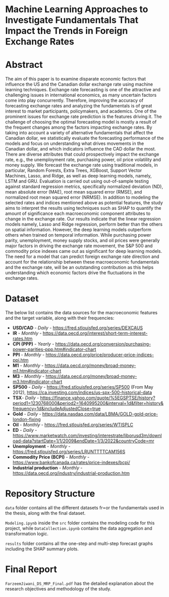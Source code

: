 # Machine Learning Approaches to Investigate Fundamentals That Impact the Trends in Foreign Exchange Rates

# Abstract
The aim of this paper is to examine disparate economic factors that influence the US and the Canadian
dollar exchange rate using machine learning techniques. Exchange rate forecasting is one of the attractive
and challenging issues in international economics, as many uncertain factors come into play concurrently.
Therefore, improving the accuracy of forecasting exchange rates and analyzing the fundamentals is of great
interest to market participants, policymakers, and academics. One of the prominent issues for exchange
rate prediction is the features driving it. The challenge of choosing the optimal forecasting model is mostly
a result of the frequent changes among the factors impacting exchange rates. By taking into account a
variety of alternative fundamentals that affect the Canadian dollar, we statistically evaluate the forecasting
performance of the models and focus on understanding what drives movements in the Canadian dollar, and
which indicators influence the CAD dollar the most. There are diverse attributes that could prospectively
impact the exchange rate, e.g., the unemployment rate, purchasing power, oil price volatility and money
supply. We forecast the exchange rate using traditional models, in particular, Random Forests, Extra Trees,
XGBoost, Support Vector Machines, Lasso, and Ridge, as well as deep learning models, namely, LSTM and
GRU. Evaluation is carried out using out-of-sample testing against standard regression metrics, specifically
normalized deviation (ND), mean absolute error (MAE), root mean squared error (RMSE), and normalized
root mean squared error (NRMSE). In addition to modeling the selected rates and indices mentioned above
as potential features, the study aims to interpret the results using techniques such as SHAP to quantify
the amount of significance each macroeconomic component attributes to change in the exchange rate. Our
results indicate that the linear regression models namely, Lasso and Ridge regression, perform better than
the others on spatial information. However, the deep learning models outperform others when trained on
temporal information. While purchasing power parity, unemployment, money supply stocks, and oil prices
were generally major factors in driving the exchange rate movement, the S&P 500 and commodity price
indexes came out as significant for deep learning models. The need for a model that can predict foreign
exchange rate direction and account for the relationship between these macroeconomic fundamentals and
the exchange rate, will be an outstanding contribution as this helps understanding which economic factors
drive the fluctuations in the exchange rates.

# Dataset
The below list contains the data sources for the macroeconomic features and the target variable, along with their frequencies:

* **USD/CAD** - *Daily* - https://fred.stlouisfed.org/series/DEXCAUS
* **IR** - *Monthly* - https://data.oecd.org/interest/short-term-interest-rates.htm
* **CPI (PPP)** - *Yearly* - https://data.oecd.org/conversion/purchasing-power-parities-ppp.htm#indicator-chart
* **PPI** - *Monthly* - https://data.oecd.org/price/producer-price-indices-ppi.htm
* **M1** - *Monthly* - https://data.oecd.org/money/broad-money-m1.htm#indicator-chart
* **M3** - *Monthly* - https://data.oecd.org/money/broad-money-m3.htm#indicator-chart
* **SP500** - *Daily* - https://fred.stlouisfed.org/series/SP500 (From May 2012), https://ca.investing.com/indices/us-spx-500-historical-data
* **TSX**- *Daily* - https://finance.yahoo.com/quote/%5EGSPTSE/history?period1=1230768000&period2=1640995200&interval=1d&filter=history&frequency=1d&includeAdjustedClose=true
* **Gold** - *Daily* - https://data.nasdaq.com/data/LBMA/GOLD-gold-price-london-fixing 
* **Oil** - *Monthly* - https://fred.stlouisfed.org/series/WTISPLC 
* **ED** - *Daily* -https://www.marketwatch.com/investing/interestrate/liborusd3m/download-data?startDate=1/1/2009&endDate=1/3/2022&countryCode=mr
* **Unemployment** - *Monthly* - https://fred.stlouisfed.org/series/LRUNTTTTCAM156S
* **Commodity Price (BCPI)** - *Monthly* - https://www.bankofcanada.ca/rates/price-indexes/bcpi/
* **Industrial production** - *Monthly* - https://data.oecd.org/industry/industrial-production.htm


# Repository Structure
`data` folder contains all the different datasets fr=or the fundamentals used in the thesis, along with the final dataset. 

`Modeling.ipynb` inside the `src` folder contains the modeling code for this project, while `DataCollection.ipynb` contains the data aggregation and transformation logic.

`results` folder contains all the one-step and multi-step forecast graphs including the SHAP summary plots.

# Final Report
`FarzeemJiwani_DS_MRP_Final.pdf` has the detailed explanation about the research objectives and methodology of the study.

